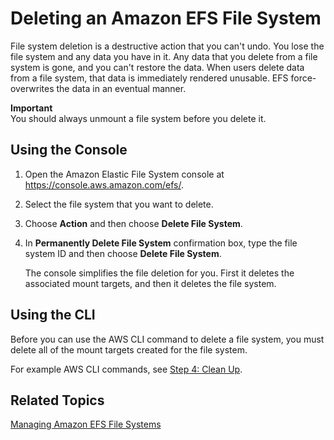 # Deleting an Amazon EFS File System<a name="manage-delete-fs"></a>

File system deletion is a destructive action that you can't undo\. You lose the file system and any data you have in it\. Any data that you delete from a file system is gone, and you can't restore the data\. When users delete data from a file system, that data is immediately rendered unusable\. EFS force\-overwrites the data in an eventual manner\.

**Important**  
You should always unmount a file system before you delete it\.

## Using the Console<a name="manage-delete-fs-console"></a>

1. Open the Amazon Elastic File System console at [https://console\.aws\.amazon\.com/efs/](https://console.aws.amazon.com/efs/)\.

1. Select the file system that you want to delete\.

1. Choose **Action** and then choose **Delete File System**\.

1. In **Permanently Delete File System** confirmation box, type the file system ID and then choose **Delete File System**\. 

   The console simplifies the file deletion for you\. First it deletes the associated mount targets, and then it deletes the file system\.

## Using the CLI<a name="manage-delete-fs-cli"></a>

Before you can use the AWS CLI command to delete a file system, you must delete all of the mount targets created for the file system\. 

For example AWS CLI commands, see [Step 4: Clean Up](wt1-clean-up.md)\. 

## Related Topics<a name="manage-delete-fs-related"></a>

 [Managing Amazon EFS File Systems](managing.md) 